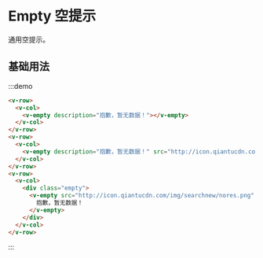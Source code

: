 # Empty 空提示

通用空提示。

## 基础用法

:::demo 

```html
<v-row>
  <v-col>
    <v-empty description="抱歉，暂无数据！"></v-empty>
  </v-col>
</v-row>
<v-row>
  <v-col>
    <v-empty description="抱歉，暂无数据！" src="http://icon.qiantucdn.com/img/searchnew/nores.png"></v-empty>
  </v-col>
</v-row>
<v-row>
  <v-col>
    <div class="empty">
      <v-empty src="http://icon.qiantucdn.com/img/searchnew/nores.png" fill>
        抱歉，暂无数据！
      </v-empty>
    </div>
  </v-col>
</v-row>
```
:::

<script>
  import Row from '@/components/row';
  import Col from '@/components/col';
  import Empty from '@/components/empty';

  export default {
    components: {
      VRow: Row,
      VCol: Col,
      VEmpty: Empty,
    },
    methods: {
    },
  };
</script>
<style lang="scss" scoped>
.empty { height: 300px; }
</style>